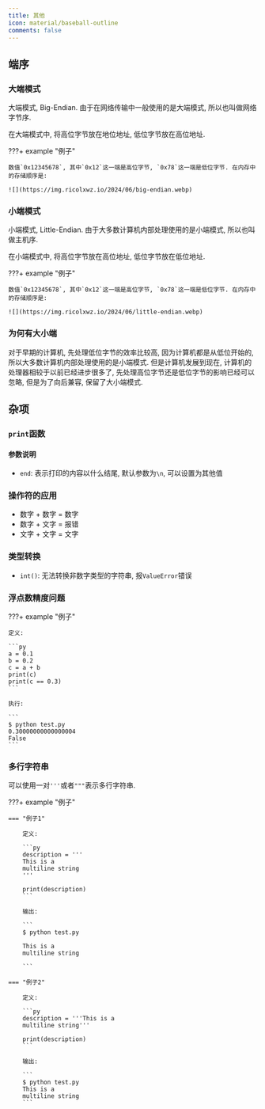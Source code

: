 ```yaml
---
title: 其他
icon: material/baseball-outline
comments: false
---
```


## 端序

### 大端模式

大端模式, Big-Endian. 由于在网络传输中一般使用的是大端模式, 所以也叫做网络字节序.

在大端模式中, 将高位字节放在地位地址, 低位字节放在高位地址.

???+ example "例子"

    数值`0x12345678`, 其中`0x12`这一端是高位字节, `0x78`这一端是低位字节. 在内存中的存储顺序是:
    
    ![](https://img.ricolxwz.io/2024/06/big-endian.webp)
    
### 小端模式

小端模式, Little-Endian. 由于大多数计算机内部处理使用的是小端模式, 所以也叫做主机序.

在小端模式中, 将高位字节放在高位地址, 低位字节放在低位地址.

???+ example "例子"

    数值`0x12345678`, 其中`0x12`这一端是高位字节, `0x78`这一端是低位字节. 在内存中的存储顺序是:
    
    ![](https://img.ricolxwz.io/2024/06/little-endian.webp)

### 为何有大小端

对于早期的计算机, 先处理低位字节的效率比较高, 因为计算机都是从低位开始的, 所以大多数计算机内部处理使用的是小端模式. 但是计算机发展到现在, 计算机的处理器相较于以前已经进步很多了, 先处理高位字节还是低位字节的影响已经可以忽略, 但是为了向后兼容, 保留了大小端模式.

## 杂项

### `print`函数

#### 参数说明

- `end`: 表示打印的内容以什么结尾, 默认参数为`\n`, 可以设置为其他值

### 操作符的应用

- 数字 + 数字 = 数字
- 数字 + 文字 = 报错
- 文字 + 文字 = 文字

### 类型转换

-  `int()`: 无法转换非数字类型的字符串, 报`ValueError`错误

### 浮点数精度问题

???+ example "例子"

    定义:

    ```py
    a = 0.1
    b = 0.2
    c = a + b
    print(c)
    print(c == 0.3)
    ```

    执行:

    ```
    $ python test.py
    0.30000000000000004
    False
    ```

### 多行字符串

可以使用一对`'''`或者`"""`表示多行字符串.

???+ example "例子"

    === "例子1"

        定义:

        ```py
        description = '''
        This is a
        multiline string
        '''

        print(description)
        ```

        输出:

        ```
        $ python test.py

        This is a
        multiline string

        ```

    === "例子2"

        定义:

        ```py
        description = '''This is a
        multiline string'''

        print(description)
        ```

        输出:

        ```
        $ python test.py
        This is a
        multiline string
        ```